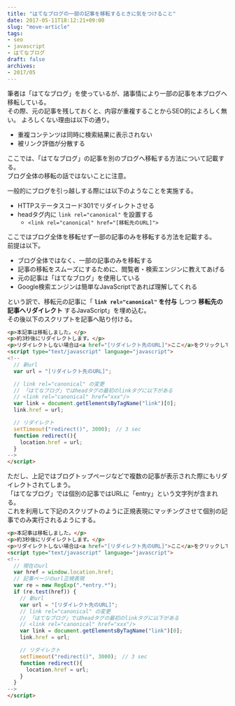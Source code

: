 ```yaml
---
title: "はてなブログの一部の記事を移転するときに気をつけること"
date: 2017-05-11T18:12:21+09:00
slug: "move-article"
tags:
- seo
- javascript
- はてなブログ
draft: false
archives:
- 2017/05
---
```


筆者は「はてなブログ」を使っているが、諸事情により一部の記事を本ブログへ移転している。  
その際、元の記事を残しておくと、内容が重複することからSEO的によろしく無い。
よろしくない理由は以下の通り。

- 重複コンテンツは同時に検索結果に表示されない
- 被リンク評価が分散する

ここでは、「はてなブログ」の記事を別のブログへ移転する方法について記載する。  
ブログ全体の移転の話ではないことに注意。

<!--more-->

一般的にブログを引っ越しする際には以下のようなことを実施する。

- HTTPステータスコード301でリダイレクトさせる
- headタグ内に `link rel="canonical"` を設置する
    - `<link rel="canonical" href="[移転先のURL]">`

ここではブログ全体を移転せず一部の記事のみを移転する方法を記載する。  
前提は以下。

- ブログ全体ではなく、一部の記事のみを移転する
- 記事の移転をスムーズにするために、閲覧者・検索エンジンに教えてあげる
- 元の記事は「はてなブログ」を使用している
- Google検索エンジンは簡単なJavaScriptであれば理解してくれる

という訳で、移転元の記事に「 **`link rel="canonical"` を付与** しつつ **移転先の記事へリダイレクト** するJavaScript」を埋め込む。  
その後以下のスクリプトを記事へ貼り付ける。

```html
<p>本記事は移転しました。</p>
<p>約3秒後にリダイレクトします。</p>
<p>リダイレクトしない場合は<a href="[リダイレクト先のURL]">ここ</a>をクリックしてください。</p>
<script type="text/javascript" language="javascript">
<!--
  // 新url
  var url = "[リダイレクト先のURL]";

  // link rel="canonical" の変更
  // 「はてなブログ」ではheadタグの最初のlinkタグに以下がある
  // <link rel="canonical" href="xxx"/>
  var link = document.getElementsByTagName("link")[0];
  link.href = url;

  // リダイレクト
  setTimeout("redirect()", 3000);　// 3 sec
  function redirect(){
    location.href = url;
  }
-->
</script>
```

ただし、上記ではブログトップページなどで複数の記事が表示された際にもリダイレクトされてしまう。  
「はてなブログ」では個別の記事ではURLに「entry」という文字列が含まれる。  
これを利用して下記のスクリプトのように正規表現にマッチングさせて個別の記事でのみ実行されるようにする。

```html
<p>本記事は移転しました。</p>
<p>約3秒後にリダイレクトします。</p>
<p>リダイレクトしない場合は<a href="[リダイレクト先のURL]">ここ</a>をクリックしてください。</p>
<script type="text/javascript" language="javascript">
<!--
  // 現在のurl
  var href = window.location.href;
  // 記事ページのurl正規表現
  var re = new RegExp(".*entry.*");
  if (re.test(href)) {
    // 新url
    var url = "[リダイレクト先のURL]";
    // link rel="canonical" の変更
    // 「はてなブログ」ではheadタグの最初のlinkタグに以下がある
    // <link rel="canonical" href="xxx"/>
    var link = document.getElementsByTagName("link")[0];
    link.href = url;

    // リダイレクト
    setTimeout("redirect()", 3000);　// 3 sec
    function redirect(){
      location.href = url;
    }
  }
-->
</script>
```
